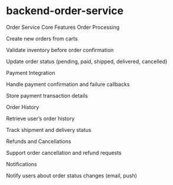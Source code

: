 # backend-order-service

Order Service Core Features
Order Processing

Create new orders from carts

Validate inventory before order confirmation

Update order status (pending, paid, shipped, delivered, cancelled)

Payment Integration

Handle payment confirmation and failure callbacks

Store payment transaction details

Order History

Retrieve user’s order history

Track shipment and delivery status

Refunds and Cancellations

Support order cancellation and refund requests

Notifications

Notify users about order status changes (email, push)
